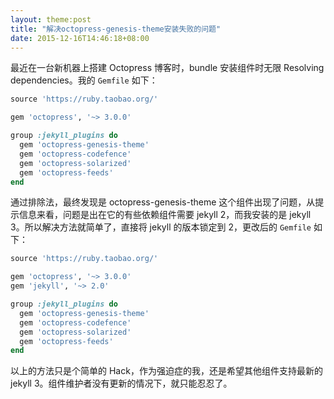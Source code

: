 ```yaml
---
layout: theme:post
title: "解决octopress-genesis-theme安装失败的问题"
date: 2015-12-16T14:46:18+08:00
---
```


最近在一台新机器上搭建 Octopress 博客时，bundle 安装组件时无限 Resolving dependencies。我的 `Gemfile` 如下：
```ruby
source 'https://ruby.taobao.org/'

gem 'octopress', '~> 3.0.0'

group :jekyll_plugins do
  gem 'octopress-genesis-theme'
  gem 'octopress-codefence'
  gem 'octopress-solarized'
  gem 'octopress-feeds'
end

```

通过排除法，最终发现是 octopress-genesis-theme 这个组件出现了问题，从提示信息来看，问题是出在它的有些依赖组件需要 jekyll 2，而我安装的是 jekyll 3。所以解决方法就简单了，直接将 jekyll 的版本锁定到 2，更改后的 `Gemfile` 如下：
```ruby
source 'https://ruby.taobao.org/'

gem 'octopress', '~> 3.0.0'
gem 'jekyll', '~> 2.0'

group :jekyll_plugins do
  gem 'octopress-genesis-theme'
  gem 'octopress-codefence'
  gem 'octopress-solarized'
  gem 'octopress-feeds'
end
```

以上的方法只是个简单的 Hack，作为强迫症的我，还是希望其他组件支持最新的 jekyll 3。组件维护者没有更新的情况下，就只能忍忍了。
